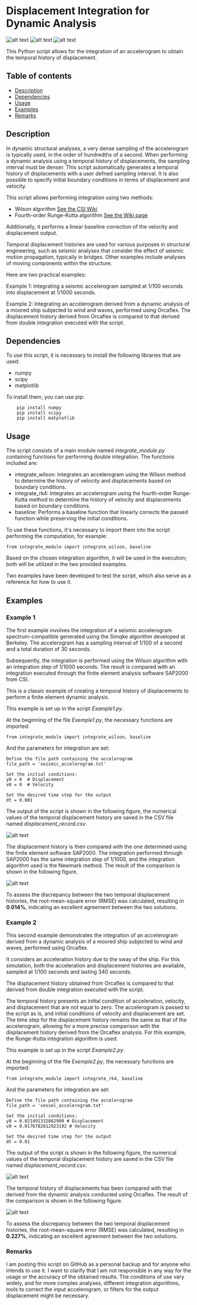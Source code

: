 # Displacement Integration for Dynamic Analysis

![alt text](https://badgen.net/badge/release/v.1.0/green?) ![alt text](https://badgen.net/badge/code/Python/blue?) ![alt text](https://badgen.net/badge/license/GPL-3.0/orange?)

This Python script allows for the integration of an accelerogram to obtain the temporal history of displacement.

## Table of contents
* [Description](#description)
* [Dependencies](#dependencies)
* [Usage](#usage)
* [Examples](#examples)
* [Remarks](#remarks)

  
## Description

In dynamic structural analyses, a very dense sampling of the accelerogram is typically used, in the order of hundredths of a second. When performing a dynamic analysis using a temporal history of displacements, the sampling interval must be denser. This script automatically generates a temporal history of displacements with a user defned sampling interval.
It is also possible to specify initial boundary conditions in terms of displacement and velocity.

This script allows performing integration using two methods:
 * Wilson algorithm [See the CSI Wiki](https://wiki.csiamerica.com/display/kb/Displacement+time-history+record)
 * Fourth-order Runge-Kutta algorithm [See the Wiki page](https://en.wikipedia.org/wiki/Runge%E2%80%93Kutta_methods)

Additionally, it performs a linear baseline correction of the velocity and displacement output.

Temporal displacement histories are used for various purposes in structural engineering, such as seismic analyses that consider the effect of seismic motion propagation, typically in bridges. Other examples include analyses of moving components within the structure.

Here are two practical examples:

Example 1: Integrating a seismic accelerogram sampled at 1/100 seconds into displacement at 1/1000 seconds.

Example 2: Integrating an accelerogram derived from a dynamic analysis of a moored ship subjected to wind and waves, performed using Orcaflex. The displacement history derived from Orcaflex is compared to that derived from double integration executed with the script.

## Dependencies
To use this script, it is necessary to install the following libraries that are used:
  * numpy
  * scipy
  * matplotlib

To install them, you can use pip:
```
    pip install numpy
    pip install scipy
    pip install matplotlib
```

## Usage

The script consists of a main module named _integrate_module.py_ containing functions for performing double integration. The functions included are:

 * integrate_wilson: Integrates an accelerogram using the Wilson method to determine the history of velocity and displacements based on boundary conditions.
 * integrate_rk4: Integrates an accelerogram using the fourth-order Runge-Kutta method to determine the history of velocity and displacements based on boundary conditions.
 * baseline: Performs a baseline function that linearly corrects the passed function while preserving the initial conditions.

To use these functions, it's necessary to import them into the script performing the computation, for example:
```
from integrate_module import integrate_wilson, baseline
```
Based on the chosen integration algorithm, it will be used in the execution; both will be utilized in the two provided examples.

Two examples have been developed to test the script, which also serve as a reference for how to use it.

## Examples

### Example 1

The first example involves the integration of a seismic accelerogram spectrum-compatible generated using the Simqke algorithm developed at Berkeley. The accelerogram has a sampling interval of 1/100 of a second and a total duration of 30 seconds.

Subsequently, the integration is performed using the Wilson algorithm with an integration step of 1/1000 seconds. The result is compared with an integration executed through the finite element analysis software SAP2000 from CSI.

This is a classic example of creating a temporal history of displacements to perform a finite element dynamic analysis.

This example is set up in the script _Example1.py_.

At the beginning of the file _Exemple1.py_, the necessary functions are imported:
```
from integrate_module import integrate_wilson, baseline
```
And the parameters for integration are set:
```
Define the file path containing the accelerogram
file_path = 'seismic_accelerogram.txt'

Set the initial conditions:
y0 = 0  # Displacement
v0 = 0  # Velocity

Set the desired time step for the output
dt = 0.001
```

The output of the script is shown in the following figure, the numerical values of the temporal displacement history are saved in the CSV file named _displacement_record.csv_.

![alt text](https://github.com/paolo-hub/Displacement-Integration-for-Dynamic-Analysis/blob/main/Example%201/Example1-Graphical%20output.jpg?raw=true)

The displacement history is then compared with the one determined using the finite element software SAP2000.
The integration performed through SAP2000 has the same integration step of 1/1000, and the integration algorithm used is the Newmark method.
The result of the comparison is shown in the following figure.

![alt text](https://raw.githubusercontent.com/paolo-hub/Displacement-Integration-for-Dynamic-Analysis/main/Example%201/Example1-SAP2000%20Comparison.jpg)

To assess the discrepancy between the two temporal displacement histories, the root-mean-square error (RMSE) was calculated, resulting in **0.014%**, indicating an excellent agreement between the two solutions.

### Example 2

This second example demonstrates the integration of an accelerogram derived from a dynamic analysis of a moored ship subjected to wind and waves, performed using Orcaflex.

It considers an acceleration history due to the sway of the ship.
For this simulation, both the acceleration and displacement histories are available, sampled at 1/100 seconds and lasting 340 seconds.

The displacement history obtained from Orcaflex is compared to that derived from double integration executed with the script.

The temporal history presents an initial condition of acceleration, velocity, and displacement that are not equal to zero.
The accelerogram is passed to the script as is, and initial conditions of velocity and displacement are set.
The time step for the displacement history remains the same as that of the accelerogram, allowing for a more precise comparison with the displacement history derived from the Orcaflex analysis.
For this example, the Runge-Kutta integration algorithm is used.

This example is set up in the script _Example2.py_.

At the beginning of the file _Exemple2.py_, the necessary functions are imported:
```
from integrate_module import integrate_rk4, baseline
```
And the parameters for integration are set:
```
Define the file path containing the accelerogram
file_path = 'vessel_accelerogram.txt'

Set the initial conditions:
y0 = 0.021491332862909 # Displacement
v0 = 0.0176782812923192 # Velocity

Set the desired time step for the output
dt = 0.01
```

The output of the script is shown in the following figure, the numerical values of the temporal displacement history are saved in the CSV file named _displacement_record.csv_.

![alt text](https://raw.githubusercontent.com/paolo-hub/Displacement-Integration-for-Dynamic-Analysis/main/Example%202/Example2-Graphical%20output.jpg)

The temporal history of displacements has been compared with that derived from the dynamic analysis conducted using Orcaflex.
The result of the comparison is shown in the following figure.

![alt text](https://raw.githubusercontent.com/paolo-hub/Displacement-Integration-for-Dynamic-Analysis/main/Example%202/Example2-Mooring%20Dynamic%20Comparison.jpg)

To assess the discrepancy between the two temporal displacement histories, the root-mean-square error (RMSE) was calculated, resulting in **0.227%**, indicating an excellent agreement between the two solutions.

### Remarks

I am posting this script on GitHub as a personal backup and for anyone who intends to use it.
I want to clarify that I am not responsible in any way for the usage or the accuracy of the obtained results.
The conditions of use vary widely, and for more complex analyses, different integration algorithms, tools to correct the input accelerogram, or filters for the output displacement might be necessary.
